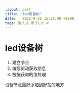 ```yaml
---
layout: post
title: "led设备树" 
date:   2022-8-28 15:39:08 +0800
tags: 嵌入式 原子Linux 
---
```


# led设备树

1.   建立节点
2.   编写驱动获取信息
3.   根据获取的值处理

设备节点最好添加到好找的地方